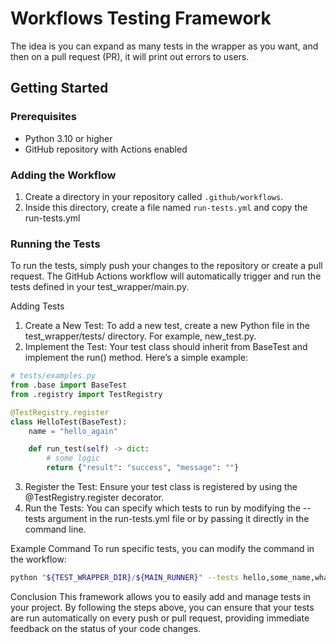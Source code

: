 # Workflows Testing Framework

The idea is you can expand as many tests in the wrapper as you want, and then on a pull request (PR), it will print out errors to users.

## Getting Started

### Prerequisites

- Python 3.10 or higher
- GitHub repository with Actions enabled

### Adding the Workflow

1. Create a directory in your repository called `.github/workflows`.
2. Inside this directory, create a file named `run-tests.yml` and copy the run-tests.yml

### Running the Tests
To run the tests, simply push your changes to the repository or create a pull request. The GitHub Actions workflow will automatically trigger and run the tests defined in your test_wrapper/main.py.

Adding Tests
1. Create a New Test: To add a new test, create a new Python file in the test_wrapper/tests/ directory. For example, new_test.py.
2. Implement the Test: Your test class should inherit from BaseTest and implement the run() method. Here’s a simple example:
```python
# tests/examples.py
from .base import BaseTest
from .registry import TestRegistry

@TestRegistry.register
class HelloTest(BaseTest):
    name = "hello_again"

    def run_test(self) -> dict:
        # some logic
        return {"result": "success", "message": ""}
```
3. Register the Test: Ensure your test class is registered by using the @TestRegistry.register decorator.
4. Run the Tests: You can specify which tests to run by modifying the --tests argument in the run-tests.yml file or by passing it directly in the command line.

Example Command
To run specific tests, you can modify the command in the workflow:
```bash
python "${TEST_WRAPPER_DIR}/${MAIN_RUNNER}" --tests hello,some_name,whatever > "${LOG_PATH}" 2>&1 || true
```
Conclusion
This framework allows you to easily add and manage tests in your project. By following the steps above, you can ensure that your tests are run automatically on every push or pull request, providing immediate feedback on the status of your code changes.

